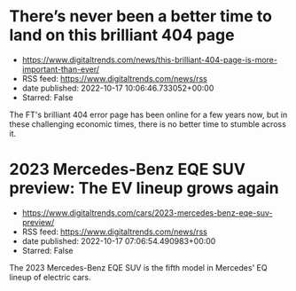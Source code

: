 # There’s never been a better time to land on this brilliant 404 page
 - https://www.digitaltrends.com/news/this-brilliant-404-page-is-more-important-than-ever/
 - RSS feed: https://www.digitaltrends.com/news/rss
 - date published: 2022-10-17 10:06:46.733052+00:00
 - Starred: False

The FT's brilliant 404 error page has been online for a few years now, but in these challenging economic times, there is no better time to stumble across it.

# 2023 Mercedes-Benz EQE SUV preview: The EV lineup grows again
 - https://www.digitaltrends.com/cars/2023-mercedes-benz-eqe-suv-preview/
 - RSS feed: https://www.digitaltrends.com/news/rss
 - date published: 2022-10-17 07:06:54.490983+00:00
 - Starred: False

The 2023 Mercedes-Benz EQE SUV is the fifth model in Mercedes' EQ lineup of electric cars.
